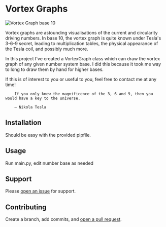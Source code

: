 # Vortex Graphs

![Vortex Graph base 10](https://i.imgur.com/edHVWR1.png)

Vortex graphs are astounding visualisations of the current and circularity driving numbers.
In base 10, the vortex graph is quite known under Tesla's 3-6-9 secret, leading to multiplication tables, the
physical appearance of the Tesla coil, and possibly much more.

In this project I've created a VortexGraph class which can draw the vortex graph of any given number system base.
I did this because it took me way to long to draw them by hand for higher bases.

If this is of interest to you or useful to you, feel free to contact me at any time!


```
    If you only knew the magnificence of the 3, 6 and 9, then you would have a key to the universe.

    – Nikola Tesla
```

## Installation

Should be easy with the provided pipfile.

## Usage

Run main.py, edit number base as needed

## Support

Please [open an issue](https://github.com/fraction/readme-boilerplate/issues/new) for support.

## Contributing

Create a branch, add commits, and [open a pull request](https://github.com/fraction/readme-boilerplate/compare/).
